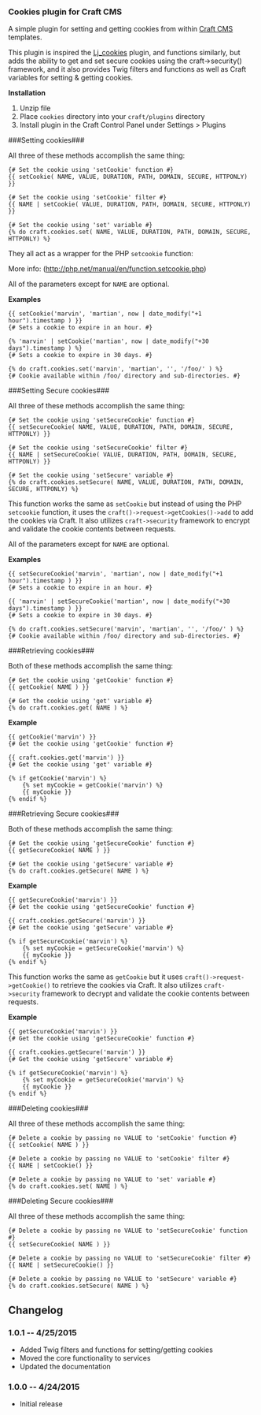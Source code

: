 ### Cookies plugin for Craft CMS

A simple plugin for setting and getting cookies from within [Craft CMS](http://buildwithcraft.com) templates.

This plugin is inspired the [Lj_cookies](https://github.com/lewisjenkins/craft-lj-cookies) plugin, and functions similarly, but adds the ability to get and set secure cookies using the craft->security() framework, and it also provides Twig filters and functions as well as Craft variables for setting & getting cookies.

**Installation**

1. Unzip file 
2. Place `cookies` directory into your `craft/plugins` directory
3. Install plugin in the Craft Control Panel under Settings > Plugins

###Setting cookies###

All three of these methods accomplish the same thing:

	{# Set the cookie using 'setCookie' function #}
    {{ setCookie( NAME, VALUE, DURATION, PATH, DOMAIN, SECURE, HTTPONLY) }}
    
	{# Set the cookie using 'setCookie' filter #}
    {{ NAME | setCookie( VALUE, DURATION, PATH, DOMAIN, SECURE, HTTPONLY) }}

	{# Set the cookie using 'set' variable #}
    {% do craft.cookies.set( NAME, VALUE, DURATION, PATH, DOMAIN, SECURE, HTTPONLY) %}

They all act as a wrapper for the PHP `setcookie` function:

More info: (http://php.net/manual/en/function.setcookie.php)

All of the parameters except for `NAME` are optional.

**Examples**

    {{ setCookie('marvin', 'martian', now | date_modify("+1 hour").timestamp ) }}
    {# Sets a cookie to expire in an hour. #}

    {% 'marvin' | setCookie('martian', now | date_modify("+30 days").timestamp ) %}
    {# Sets a cookie to expire in 30 days. #}
	
    {% do craft.cookies.set('marvin', 'martian', '', '/foo/' ) %}
    {# Cookie available within /foo/ directory and sub-directories. #}

###Setting Secure cookies###

All three of these methods accomplish the same thing:

	{# Set the cookie using 'setSecureCookie' function #}
    {{ setSecureCookie( NAME, VALUE, DURATION, PATH, DOMAIN, SECURE, HTTPONLY) }}
    
	{# Set the cookie using 'setSecureCookie' filter #}
    {{ NAME | setSecureCookie( VALUE, DURATION, PATH, DOMAIN, SECURE, HTTPONLY) }}

	{# Set the cookie using 'setSecure' variable #}
    {% do craft.cookies.setSecure( NAME, VALUE, DURATION, PATH, DOMAIN, SECURE, HTTPONLY) %}

This function works the same as `setCookie` but instead of using the PHP `setcookie` function, it uses the `craft()->request->getCookies()->add` to add the cookies via Craft.  It also utilizes `craft->security` framework to encrypt and validate the cookie contents between requests.

All of the parameters except for `NAME` are optional.

**Examples**

    {{ setSecureCookie('marvin', 'martian', now | date_modify("+1 hour").timestamp ) }}
    {# Sets a cookie to expire in an hour. #}

    {{ 'marvin' | setSecureCookie('martian', now | date_modify("+30 days").timestamp ) }}
    {# Sets a cookie to expire in 30 days. #}
	
    {% do craft.cookies.setSecure('marvin', 'martian', '', '/foo/' ) %}
    {# Cookie available within /foo/ directory and sub-directories. #}

###Retrieving cookies###

Both of these methods accomplish the same thing:

	{# Get the cookie using 'getCookie' function #}
    {{ getCookie( NAME ) }}
    
	{# Get the cookie using 'get' variable #}
    {% do craft.cookies.get( NAME ) %}

**Example**

    {{ getCookie('marvin') }}
	{# Get the cookie using 'getCookie' function #}

    {{ craft.cookies.get('marvin') }}
	{# Get the cookie using 'get' variable #}

	{% if getCookie('marvin') %}
		{% set myCookie = getCookie('marvin') %}
		{{ myCookie }}
	{% endif %}

###Retrieving Secure cookies###

Both of these methods accomplish the same thing:

	{# Get the cookie using 'getSecureCookie' function #}
    {{ getSecureCookie( NAME ) }}
    
	{# Get the cookie using 'getSecure' variable #}
    {% do craft.cookies.getSecure( NAME ) %}

**Example**

    {{ getSecureCookie('marvin') }}
	{# Get the cookie using 'getSecureCookie' function #}

    {{ craft.cookies.getSecure('marvin') }}
	{# Get the cookie using 'getSecure' variable #}

	{% if getSecureCookie('marvin') %}
		{% set myCookie = getSecureCookie('marvin') %}
		{{ myCookie }}
	{% endif %}

This function works the same as `getCookie` but it uses `craft()->request->getCookie()` to retrieve the cookies via Craft.  It also utilizes `craft->security` framework to decrypt and validate the cookie contents between requests.

**Example**

    {{ getSecureCookie('marvin') }}
	{# Get the cookie using 'getSecureCookie' function #}

    {{ craft.cookies.getSecure('marvin') }}
	{# Get the cookie using 'getSecure' variable #}

	{% if getSecureCookie('marvin') %}
		{% set myCookie = getSecureCookie('marvin') %}
		{{ myCookie }}
	{% endif %}
	
###Deleting cookies###

All three of these methods accomplish the same thing:

	{# Delete a cookie by passing no VALUE to 'setCookie' function #}
    {{ setCookie( NAME ) }}
    
	{# Delete a cookie by passing no VALUE to 'setCookie' filter #}
    {{ NAME | setCookie() }}

	{# Delete a cookie by passing no VALUE to 'set' variable #}
    {% do craft.cookies.set( NAME ) %}

###Deleting Secure cookies###

All three of these methods accomplish the same thing:

	{# Delete a cookie by passing no VALUE to 'setSecureCookie' function #}
    {{ setSecureCookie( NAME ) }}
    
	{# Delete a cookie by passing no VALUE to 'setSecureCookie' filter #}
    {{ NAME | setSecureCookie() }}

	{# Delete a cookie by passing no VALUE to 'setSecure' variable #}
    {% do craft.cookies.setSecure( NAME ) %}

## Changelog

### 1.0.1 -- 4/25/2015

* Added Twig filters and functions for setting/getting cookies
* Moved the core functionality to services
* Updated the documentation

### 1.0.0 -- 4/24/2015

* Initial release
